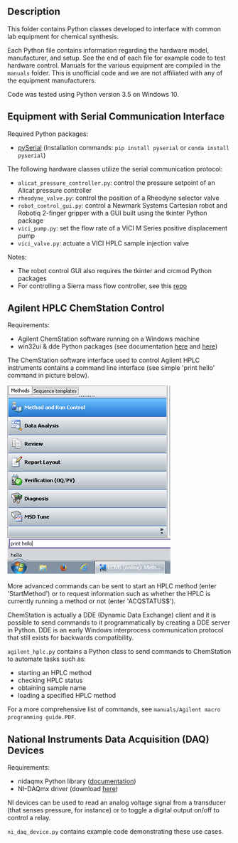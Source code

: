 ## Description

This folder contains Python classes developed to interface with common lab equipment for chemical synthesis.

Each Python file contains information regarding the hardware model, manufacturer, and setup. See the end of each file for example code to test hardware control.
Manuals for the various equipment are compiled in the `manuals` folder. This is unofficial code and we are not affiliated with any of the equipment manufacturers.

Code was tested using Python version 3.5 on Windows 10.

## Equipment with Serial Communication Interface

Required Python packages:
- [pySerial](https://pyserial.readthedocs.io/en/latest/) (installation commands: `pip install pyserial` or `conda install pyserial`)

The following hardware classes utilize the serial communication protocol:
- `alicat_pressure_controller.py`: control the pressure setpoint of an Alicat pressure controller
- `rheodyne_valve.py`: control the position of a Rheodyne selector valve
- `robot_control_gui.py`: control a Newmark Systems Cartesian robot and Robotiq 2-finger gripper with a GUI built using the tkinter Python package
- `vici_pump.py`: set the flow rate of a VICI M Series positive displacement pump
- `vici_valve.py`: actuate a VICI HPLC sample injection valve

Notes:
- The robot control GUI also requires the tkinter and crcmod Python packages
- For controlling a Sierra mass flow controller, see this [repo](https://github.com/patrickcgray/sierra_mfc_controller)

## Agilent HPLC ChemStation Control

Requirements:
- Agilent ChemStation software running on a Windows machine
- win32ui & dde Python packages (see documentation [here](https://stackoverflow.com/questions/28931475/get-data-via-dde-in-python-by-bypassing-excel) and [here](https://github.com/kovidgoyal/pywin32/blob/master/win32/Demos/dde/ddeclient.py))

The ChemStation software interface used to control Agilent HPLC instruments contains a command line interface (see simple 'print hello' command in picture below).

![image](manuals/agilent_chemstation_commandline.PNG)

More advanced commands can be sent to start an HPLC method (enter 'StartMethod') or to request information such as whether the HPLC is currently running a method or not (enter 'ACQSTATUS$').

ChemStation is actually a DDE (Dynamic Data Exchange) client and it is possible to send commands to it programmatically by creating a DDE server in Python.
DDE is an early Windows interprocess communication protocol that still exists for backwards compatibility.

`agilent_hplc.py` contains a Python class to send commands to ChemStation to automate tasks such as:
- starting an HPLC method
- checking HPLC status
- obtaining sample name
- loading a specified HPLC method

For a more comprehensive list of commands, see `manuals/Agilent macro programming guide.PDF`.

## National Instruments Data Acquisition (DAQ) Devices

Requirements:
- nidaqmx Python library ([documentation](https://nidaqmx-python.readthedocs.io/en/latest/))
- NI-DAQmx driver (download [here](https://www.ni.com/en-us/support/downloads/drivers/download.ni-daqmx.html#428058))

NI devices can be used to read an analog voltage signal from a transducer (that senses pressure, for instance)
or to toggle a digital output on/off to control a relay.

`ni_daq_device.py` contains example code demonstrating these use cases.
